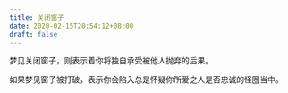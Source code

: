```yaml
---
title: 关闭窗子
date: 2020-02-15T20:54:12+08:00
draft: false
---
```


梦见关闭窗子，则表示着你将独自承受被他人抛弃的后果。

如果梦见窗子被打破，表示你会陷入总是怀疑你所爱之人是否忠诚的怪圈当中。

